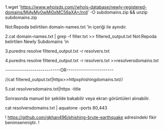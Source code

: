 1.wget 'https://www.whoisds.com//whois-database/newly-registered-domains/MjAyMy0wMi0xMC56aXA=/nrd' -O subdomains.zip && unzip subdomains.zip

Not:Repoda belirtilen domain-names.txt 'in içeriği ile aynıdır.

2.cat domain-names.txt | grep -f filter.txt >> filtered_output.txt
Not:Repoda belirtilen Newly Subdomains 'in

3.puredns resolve filtered_output.txt -r resolvers.txt 

4.puredns resolve filtered_output.txt -r resolvers.txt  >>resolversdomains.txt

----------------------------OR------------------------


//cat filtered_output.txt|httpx>>httpxphishingdomains.txt//



5.cat resolversdomains.txt|httpx -title

Sonrasında manuel bir şekilde bakabilir veya ekran görüntüleri alınabilir.

cat resolversdomains.txt | aquatone -ports 80,443


! https://github.com/gkhan496/phishing-brute-earthquake adresindeki fikir benimsenmiştir. !

